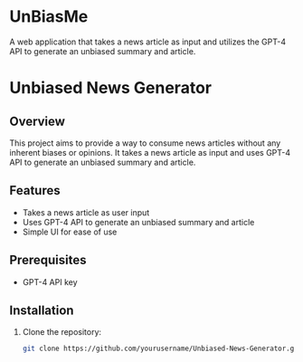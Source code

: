 # UnBiasMe
A web application that takes a news article as input and utilizes the GPT-4 API to generate an unbiased summary and article.

# Unbiased News Generator

## Overview

This project aims to provide a way to consume news articles without any inherent biases or opinions. It takes a news article as input and uses GPT-4 API to generate an unbiased summary and article.

## Features

- Takes a news article as user input
- Uses GPT-4 API to generate an unbiased summary and article
- Simple UI for ease of use

## Prerequisites

- GPT-4 API key

## Installation

1. Clone the repository:
   ```bash
   git clone https://github.com/yourusername/Unbiased-News-Generator.git
